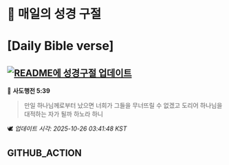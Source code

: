 # 🙏 매일의 성경 구절
# [Daily Bible verse]
## [![README에 성경구절 업데이트](https://github.com/DONGSUKA/first_test/actions/workflows/update-readme-bible.yml/badge.svg)](https://github.com/DONGSUKA/first_test/actions/workflows/update-readme-bible.yml)
<!-- START_BIBLE_VERSE -->
📖 **사도행전 5:39**
> 만일 하나님께로부터 났으면 너희가 그들을 무너뜨릴 수 없겠고 도리어 하나님을 대적하는 자가 될까 하노라 하니

🕊️ _업데이트 시각: 2025-10-26 03:41:48 KST_
  <!-- END_BIBLE_VERSE -->
## GITHUB_ACTION
